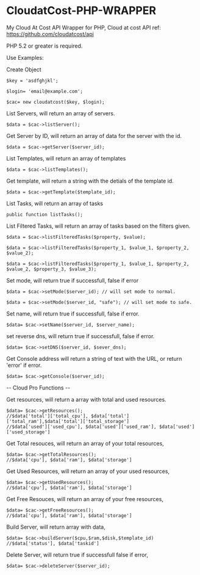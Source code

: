 # CloudatCost-PHP-WRAPPER


My Cloud At Cost API Wrapper for PHP, 
Cloud at cost API ref: https://github.com/cloudatcost/api

PHP 5.2 or greater is required.


Use Examples:

Create Object
```
$key = 'asdfghjkl';

$login= 'email@example.com';

$cac= new cloudatcost($key, $login);
```
List Servers, will return an array of servers.
```
$data = $cac->listServer();
```	
	
Get Server by ID, will return an array of data for the server with the id.
```
$data = $cac->getServer($server_id);
```

List Templates, will return an array of templates
```
$data = $cac->listTemplates();
```
	
Get template, will return a string with the detials of the template id.
```
$data = $cac->getTemplate($template_id);
```

List Tasks, will return an array of tasks	
```
public function listTasks();
```	

List Filtered Tasks, will return an array of tasks based on the filters given.
```
$data = $cac->listFilteredTasks($property, $value);
```
```
$data = $cac->listFilteredTasks($property_1, $value_1, $property_2, $value_2);
```
```
$data = $cac->listFilteredTasks($property_1, $value_1, $property_2, $value_2, $property_3, $value_3);
```	
	
Set mode, will return true if successfull, false if error
```
$data = $cac->setMode($server_id); // will set mode to normal.
```
```
$data = $cac->setMode($server_id, "safe"); // will set mode to safe.
```

Set name, will return true if successfull, false if error.	
```
$data= $cac->setName($server_id, $server_name);
```		

set reverse dns, will return true if successfull, false if error.
```
$data= $cac->setDNS($server_id, $sever_dns);
```

Get Console address will return a string of text with the URL, or return 'error' if error.
```
$data= $cac->getConsole($server_id);
```

-- Cloud Pro Functions --


Get resources, will return a array with total and used resources.	
```
$data= $cac->getResources();
//$data['total']['total_cpu'], $data['total']['total_ram'],$data['total']['total_storage']
//$data['used']['used_cpu'], $data['used']['used_ram'], $data['used']['used_storage']
```
	
Get Total resouces, will return an array of your total resources, 
```
$data= $cac->getTotalResources();
//$data['cpu'], $data['ram'], $data['storage']
```

Get Used Resources, will return an array of your used resources,
```
$data= $cac->getUsedResources();
//$data['cpu'], $data['ram'], $data['storage']
```
	
Get Free Resouces, will return an array of your free resources,
```
$data= $cac->getFreeResources();
//$data['cpu'], $data['ram'], $data['storage']
```	
	
Build Server, will return array with data,
```
$data= $cac->buildServer($cpu,$ram,$disk,$template_id)
//$data['status'], $data['taskid']
```

Delete Server, will return true if successfull false if error,	
```
$data= $cac->deleteServer($server_id);
```
